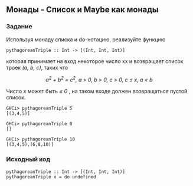## Монады - Список и Maybe как монады

### Задание

Используя монаду списка и do-нотацию, реализуйте функцию

```
pythagoreanTriple :: Int -> [(Int, Int, Int)]
```

которая принимает на вход некоторое число xx и возвращает список троек <i>(a, b, c)</i>, таких что

<center><i>a<sup>2</sup> + b<sup>2</sup> = c<sup>2</sup>, a > 0, b > 0, c > 0, c ≤ x, a < b</i></center>

Число <i>x</i> может быть <i>≤ 0</i> , на таком входе должен возвращаться пустой список.

```
GHCi> pythagoreanTriple 5
[(3,4,5)]

GHCi> pythagoreanTriple 0
[]

GHCi> pythagoreanTriple 10
[(3,4,5),(6,8,10)]
```

### Исходный код

```
pythagoreanTriple :: Int -> [(Int, Int, Int)]
pythagoreanTriple x = do undefined
```
